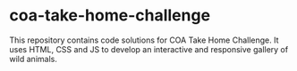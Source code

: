 # coa-take-home-challenge
This repository contains code solutions for COA Take Home Challenge. It uses HTML, CSS and JS to develop an interactive and responsive gallery of wild animals.
